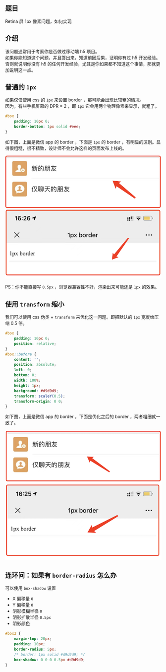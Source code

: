 ## 题目

Retina 屏 1px 像素问题，如何实现

## 介绍

该问题通常用于考察你是否做过移动端 h5 项目。<br>
如果你能知道这个问题，并且答出来，知道前因后果，证明你有过 h5 开发经验。<br>
否则就说明你没有 h5 的任何开发经验，尤其是你如果都不知道这个事情，那就更加说明这一点。

## 普通的 `1px`

如果仅仅使用 css 的 `1px` 来设置 border ，那可能会出现比较粗的情况。<br>
因为，有些手机屏幕的 DPR = 2 ，即 `1px` 它会用两个物理像素来显示，就粗了。

```css
#box {
    padding: 10px 0;
    border-bottom: 1px solid #eee;
}
```

如下图，上面是微信 app 的 border ，下面是 `1px` 的 border ，有明显的区别。显得很粗糙，很不精致，设计师不会允许这样的页面发布上线的。

![](./img/2border-1.png)

PS：你不能直接写 `0.5px` ，浏览器兼容性不好，渲染出来可能还是 `1px` 的效果。

## 使用 `transform` 缩小

我们可以使用 css 伪类 + `transform` 来优化这一问题。即把默认的 `1px` 宽度给压缩 0.5 倍。

```css
#box {
    padding: 10px 0;
    position: relative;
}
#box::before {
    content: '';
    position: absolute;
    left: 0;
    bottom: 0;
    width: 100%;
    height: 1px;
    background: #d9d9d9;
    transform: scaleY(0.5);
    transform-origin: 0 0;
}
```

如下图，上面是微信 app 的 border ，下面是优化之后的 border ，两者粗细就一致了。

![](./img/3border-2.png)

## 连环问：如果有 `border-radius` 怎么办

可以使用 `box-shadow` 设置
- X 偏移量 `0`
- Y 偏移量 `0`
- 阴影模糊半径 `0`
- 阴影扩散半径 `0.5px`
- 阴影颜色

```css
#box2 {
    margin-top: 20px;
    padding: 10px;
    border-radius: 5px;
    /* border: 1px solid #d9d9d9; */
    box-shadow: 0 0 0 0.5px #d9d9d9;
}
```
